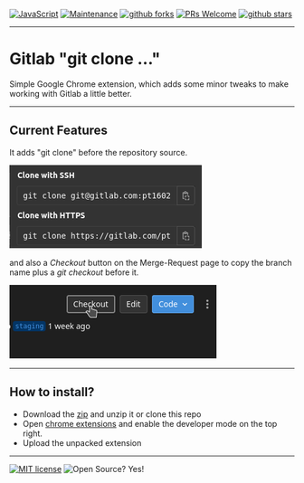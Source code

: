 [![JavaScript](https://img.shields.io/badge/--blue?logo=javascript&logoColor=fff)](https://www.javascript.com/)
[![Maintenance](https://img.shields.io/badge/Maintained%3F-yes-blue.svg)](https://github.com/pt1602/gitlab-git-clone/graphs/commit-activity)
[![github forks](https://badgen.net/github/forks/pt1602/gitlab-git-clone/)](https://github.com/pt1602/gitlab-git-clone/network/)
[![PRs Welcome](https://img.shields.io/badge/PRs-welcome-blue.svg)](http://makeapullrequest.com)
[![github stars](https://img.shields.io/github/stars/pt1602/gitlab-git-clone.svg?style=social&label=Star&maxAge=2592000)](https://github.com/pt1602/gitlab-git-clone/stargazers/)

---

# Gitlab "git clone …"

Simple Google Chrome extension, which adds some minor tweaks to make working with Gitlab a little better.

---

## Current Features

It adds "git clone" before the repository source.

![Screenshot Git Clone](assets/readme-ressources/gitlab-git-clone.png "Screenshot Git Clone")

and also a _Checkout_ button on the Merge-Request page to copy the branch name plus a _git checkout_ before it.

![Screenshot Merge Request](assets/readme-ressources/gitlab-merge-request.png "Screenshot Merge Request")

---

## How to install?

* Download the [zip](https://github.com/pt1602/gitlab-git-clone/archive/refs/heads/main.zip) and unzip it or clone this repo
* Open [chrome extensions](chrome://extensions/) and enable the developer mode on the top right.
* Upload the unpacked extension

---

[![MIT license](https://img.shields.io/badge/License-MIT-blue.svg)](https://lbesson.mit-license.org/)
![Open Source? Yes!](https://badgen.net/badge/Open%20Source%20%3F/Yes%21/blue?icon=github)
